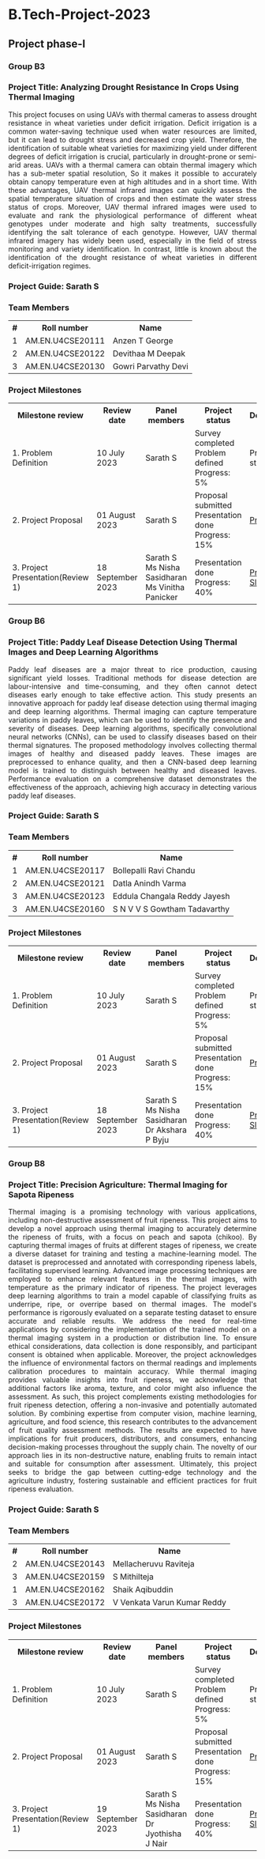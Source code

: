 # B.Tech-Project-2023
## Project phase-I 
### Group B3

### Project Title: Analyzing Drought Resistance In Crops Using Thermal Imaging
<p align= "justify">
This project focuses on using UAVs with thermal cameras to assess drought resistance in wheat varieties under deficit irrigation. Deficit irrigation is a common water-saving technique used when water resources are limited, but it can lead to drought stress and decreased crop yield. Therefore, the identification of suitable wheat varieties for maximizing yield under different degrees of deficit irrigation is crucial, particularly in drought-prone or semi-arid areas. UAVs with a thermal camera can obtain thermal imagery which has a sub-meter spatial resolution, So it makes it possible to accurately obtain canopy temperature even at high altitudes and in a short time. With these advantages, UAV thermal infrared images can quickly assess the spatial temperature situation of crops and then estimate the water stress status of crops. Moreover, UAV thermal infrared images were used to evaluate and rank the physiological performance of different wheat genotypes under moderate and high salty treatments, successfully identifying the salt tolerance of each genotype. However, UAV thermal infrared imagery has widely been used, especially in the field of stress monitoring and variety identification. In contrast, little is known about the identification of the drought resistance of wheat varieties in different deficit-irrigation regimes.
</p>

### Project Guide: Sarath S
### Team Members
<table>
  <tr>
    <th>#</th>
    <th>Roll number</th>
    <th>Name</th>
  </tr>
  <tr>
    <td>1</td>
    <td>AM.EN.U4CSE20111</td>
    <td>Anzen T George</td>
  </tr>
  <tr>
    <td>2</td>
    <td>AM.EN.U4CSE20122</td>
    <td>Devithaa M Deepak</td>
  </tr>  
    <tr>
    <td>3</td>
    <td>AM.EN.U4CSE20130</td>
    <td>Gowri Parvathy Devi</td>
  </tr>  
</table>

### Project Milestones

<table>
  <tr>
    <th>Milestone review</th>
    <th>Review date</th>
    <th>Panel members</th>
    <th>Project status</th>
    <th>Deliverables</th>
  </tr>
  <tr>
    <td>1. Problem Definition</td>
    <td>10 July 2023</td>
    <td>Sarath S</td>
    <td>Survey completed<br>Problem defined<br>Progress: 5% </td>
    <td> Problem statement </td>
  
   </tr>
  <tr>
    <td>2. Project Proposal </td>
    <td>01 August 2023</td>
    <td>Sarath S </td>
    <td>Proposal submitted<br>Presentation done<br>Progress: 15%</td>
    <td>
      <a href="proposal.pdf">Proposal</a><br>
     </td>
  </tr>  
    <tr>
    <td>3. Project Presentation(Review 1) </td>
    <td>18 September 2023</td>
    <td>Sarath S <br> Ms Nisha Sasidharan <br> Ms Vinitha Panicker</td>
    <td>Presentation done<br>Progress: 40%</td>
    <td>
       <a href="">Presentation Slides</a>
    </td>
  </tr>  
</table>

### Group B6

### Project Title: Paddy Leaf Disease Detection Using Thermal Images and Deep Learning Algorithms
<p align= "justify">
Paddy leaf diseases are a major threat to rice production, causing significant yield losses. Traditional methods for disease detection are labour-intensive and time-consuming, and they often cannot detect diseases early enough to take effective action. This study presents an innovative approach for paddy leaf disease detection using thermal imaging and deep learning algorithms. Thermal imaging can capture temperature variations in paddy leaves, which can be used to identify the presence and severity of diseases. Deep learning 
algorithms, specifically convolutional neural networks (CNNs), can be used to classify diseases based on their thermal signatures. The proposed methodology involves collecting thermal images of healthy and diseased paddy leaves. These images are preprocessed to enhance quality, and then a CNN-based deep learning model is trained to distinguish between healthy and diseased leaves. Performance evaluation on a comprehensive dataset demonstrates the effectiveness of the approach, achieving high accuracy in detecting various paddy leaf diseases.
</p>

### Project Guide: Sarath S
### Team Members
<table>
  <tr>
    <th>#</th>
    <th>Roll number</th>
    <th>Name</th>
  </tr>
  <tr>
    <td>1</td>
    <td>AM.EN.U4CSE20117</td>
    <td>Bollepalli Ravi Chandu </td>
  </tr>
  <tr>
    <td>2</td>
    <td>AM.EN.U4CSE20121</td>
    <td>Datla Anindh Varma </td>
  </tr>  
    <tr>
    <td>3</td>
    <td>AM.EN.U4CSE20123</td>
    <td>Eddula Changala Reddy Jayesh</td>
  </tr>  
    <tr>
    <td>3</td>
    <td>AM.EN.U4CSE20160</td>
    <td>S N V V S Gowtham Tadavarthy</td>
  </tr>  
</table>

### Project Milestones

<table>
  <tr>
    <th>Milestone review</th>
    <th>Review date</th>
    <th>Panel members</th>
    <th>Project status</th>
    <th>Deliverables</th>
  </tr>
  <tr>
    <td>1. Problem Definition</td>
    <td>10 July 2023</td>
    <td>Sarath S</td>
    <td>Survey completed<br>Problem defined<br>Progress: 5% </td>
    <td> Problem statement </td>
  
   </tr>
  <tr>
    <td>2. Project Proposal </td>
    <td>01 August 2023</td>
    <td>Sarath S </td>
    <td>Proposal submitted<br>Presentation done<br>Progress: 15%</td>
    <td>
      <a href="">Proposal</a><br>
     </td>
  </tr>  
    <tr>
    <td>3. Project Presentation(Review 1) </td>
    <td>18 September 2023</td>
    <td>Sarath S <br> Ms Nisha Sasidharan <br>Dr Akshara P Byju</td>
    <td>Presentation done<br>Progress: 40%</td>
    <td>
       <a href="">Presentation Slides</a>
    </td>
  </tr>  
</table>

### Group B8

### Project Title: Precision Agriculture: Thermal Imaging for Sapota Ripeness
<p align= "justify">
Thermal imaging is a promising technology with various applications, including non-destructive assessment of fruit ripeness. This project aims to develop a novel approach using thermal imaging to accurately determine the ripeness of fruits, with a focus on peach and sapota (chikoo). By capturing thermal images of fruits at different stages of ripeness, we create a diverse dataset for training and testing a machine-learning model. The dataset is preprocessed and annotated with corresponding ripeness labels, facilitating supervised learning. Advanced image processing techniques are employed to enhance relevant features in the thermal images, with temperature as the primary indicator of ripeness. The project leverages deep learning algorithms to train a model capable of classifying fruits as
underripe, ripe, or overripe based on thermal images. The model's performance is rigorously evaluated on a separate testing dataset to ensure accurate and reliable results. We address the need for real-time applications by considering the implementation of the trained model on a thermal imaging system in a production or distribution line. To ensure ethical considerations, data collection is done responsibly, and participant consent is obtained when applicable. Moreover, the project acknowledges the influence of environmental factors on thermal readings and implements calibration procedures to maintain accuracy. While thermal imaging provides valuable insights into fruit ripeness, we acknowledge that additional factors like aroma, texture, and color might also influence the assessment. As such, this project complements existing methodologies for fruit ripeness detection, offering a non-invasive and potentially automated solution. By combining expertise from computer vision, machine learning, agriculture, and food science, this research contributes to the advancement of fruit quality assessment methods. The results are expected to have implications for fruit producers, distributors, and consumers, enhancing decision-making processes throughout the supply chain. The novelty of our approach lies in its non-destructive nature, enabling fruits to remain intact and suitable for consumption after assessment. Ultimately, this project seeks to bridge the gap between cutting-edge technology and the agriculture industry, fostering sustainable and efficient practices for fruit ripeness evaluation.
</p>

### Project Guide: Sarath S
### Team Members
<table>
  <tr>
    <th>#</th>
    <th>Roll number</th>
    <th>Name</th>
  </tr>
  <tr>
    <td>2</td>
    <td>AM.EN.U4CSE20143</td>
    <td>Mellacheruvu Raviteja </td>
  </tr>  
    <tr>
    <td>3</td>
    <td>AM.EN.U4CSE20159</td>
    <td>S Mithilteja</td>
  </tr>  
    <tr>
    <td>1</td>
    <td>AM.EN.U4CSE20162</td>
    <td>Shaik Aqibuddin </td>
  </tr>
    <tr>
    <td>3</td>
    <td>AM.EN.U4CSE20172</td>
    <td>V Venkata Varun Kumar Reddy </td>
  </tr>  
</table>

### Project Milestones

<table>
  <tr>
    <th>Milestone review</th>
    <th>Review date</th>
    <th>Panel members</th>
    <th>Project status</th>
    <th>Deliverables</th>
  </tr>
  <tr>
    <td>1. Problem Definition</td>
    <td>10 July 2023</td>
    <td>Sarath S</td>
    <td>Survey completed<br>Problem defined<br>Progress: 5% </td>
    <td> Problem statement </td>
  
   </tr>
  <tr>
    <td>2. Project Proposal </td>
    <td>01 August 2023</td>
    <td>Sarath S </td>
    <td>Proposal submitted<br>Presentation done<br>Progress: 15%</td>
    <td>
      <a href="">Proposal</a><br>
     </td>
  </tr>  
    <tr>
    <td>3. Project Presentation(Review 1) </td>
    <td>19 September 2023</td>
    <td>Sarath S <br> Ms Nisha Sasidharan <be> Dr Jyothisha J Nair</td>
    <td>Presentation done<br>Progress: 40%</td>
    <td>
       <a href="">Presentation Slides</a>
    </td>
  </tr>  
</table>
